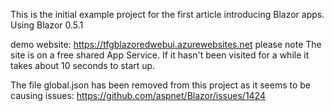 This is the initial example project for the first article introducing Blazor apps. Using Blazor 0.5.1

demo website: https://tfgblazoredwebui.azurewebsites.net please note The site is on a free shared App Service. If it hasn't been visited for a while it takes about 10 seconds to start up.

The file global.json has been removed from this project as it seems to be causing issues: https://github.com/aspnet/Blazor/issues/1424

